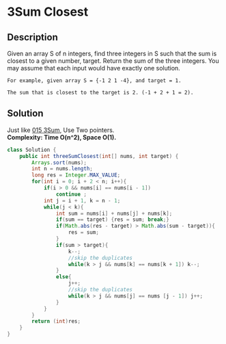 # 3Sum Closest
## Description
Given an array S of n integers, find three integers in S such that the sum is closest to a given number, target. Return the sum of the three integers. You may assume that each input would have exactly one solution.
```
For example, given array S = {-1 2 1 -4}, and target = 1.

The sum that is closest to the target is 2. (-1 + 2 + 1 = 2).
```
## Solution
Just like [015 3Sum](https://github.com/zzghost/leetcode/blob/master/015_3Sum.md), Use Two pointers.  
**Complexity: Time O(n^2), Space O(1).**
```java
class Solution {
    public int threeSumClosest(int[] nums, int target) {
        Arrays.sort(nums);
        int n = nums.length;
        long res = Integer.MAX_VALUE;
        for(int i = 0; i + 2 < n; i++){
            if(i > 0 && nums[i] == nums[i - 1])
                continue ;
            int j = i + 1, k = n - 1;
            while(j < k){
                int sum = nums[i] + nums[j] + nums[k];
                if(sum == target) {res = sum; break;}
                if(Math.abs(res - target) > Math.abs(sum - target)){
                    res = sum;
                }
                if(sum > target){
                    k--;
                    //skip the duplicates
                    while(k > j && nums[k] == nums[k + 1]) k--;
                }
                else{
                    j++;
                    //skip the duplicates
                    while(k > j && nums[j] == nums [j - 1]) j++;
                }
            }
        }
        return (int)res;
    }
}
```
